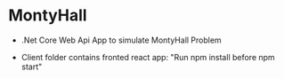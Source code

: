 # MontyHall

- .Net Core Web Api App to simulate MontyHall Problem

- Client folder contains fronted react app: "Run npm install before npm start"
